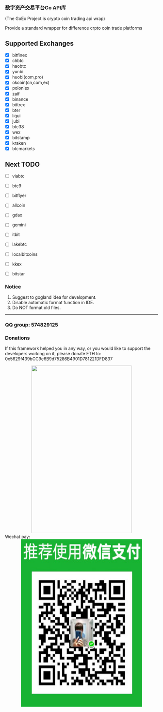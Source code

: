 ### 数字资产交易平台Go API库
(The GoEx Project is crypto coin trading api wrap) 


Provide a standard wrapper for difference crpto coin trade platforms

## Supported Exchanges
- [x] bitfinex
- [x] chbtc
- [x] haobtc
- [x] yunbi
- [x] huobi(com,pro)
- [x] okcoin(cn,com,ex)
- [x] poloniex
- [x] zaif
- [x] binance
- [x] bittrex
- [x] bter
- [x] liqui
- [x] jubi
- [x] btc38
- [x] wex
- [x] bitstamp
- [x] kraken
- [x] btcmarkets

## Next TODO
- [ ] viabtc
- [ ] btc9
- [ ] bitflyer
- [ ] allcoin
- [ ] gdax
- [ ] gemini
- [ ] itbit
- [ ] lakebtc
- [ ] localbitcoins
- [ ] kkex
- [ ] bitstar



### Notice
1. Suggest to gogland idea for development.
2. Disable automatic format function in IDE.
3. Do NOT format old files.

-----------------
### QQ group: 574829125

### Donations
If this framework helped you in any way, or you would like to support the developers working on it, please donate ETH to: 0x5629f439bCC9e6B9d75286B4901D781221DFD837


<div align=center><img width="330" height="550" src="https://raw.githubusercontent.com/huzhihao2002/GoEx/dev/eth_wallet.PNG"/></div>
Wechat pay:
<div align=center><img width="400" height="550" src="https://raw.githubusercontent.com/nntaoli-project/GoEx/dev/wx_pay.JPG"/></div>

